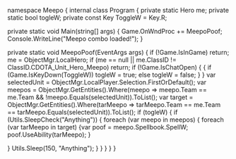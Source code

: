 namespace Meepo
{
internal class Program
{
private static Hero me;
private static bool togleW;
private const Key ToggleW = Key.R;


private static void Main(string[] args)
{
Game.OnWndProc += MeepoPoof;
Console.WriteLine("Meepo combo loaded!");
}


private static void MeepoPoof(EventArgs args)
{
if (!Game.IsInGame) return;
me = ObjectMgr.LocalHero;
if (me == null || me.ClassID != ClassID.CDOTA_Unit_Hero_Meepo)
return;
if (!Game.IsChatOpen)
{
{
if (Game.IsKeyDown(ToggleW))
togleW = true;
else
togleW = false;
}
}
var selectedUnit = ObjectMgr.LocalPlayer.Selection.FirstOrDefault();
var meepos = ObjectMgr.GetEntities<Meepo>().Where(meepo => meepo.Team == me.Team && !meepo.Equals(selectedUnit)).ToList();
var target = ObjectMgr.GetEntities<Meepo>().Where(tarMeepo => tarMeepo.Team == me.Team == tarMeepo.Equals(selectedUnit)).ToList();
if (togleW)
{
if (Utils.SleepCheck("Anything"))
{
foreach (var meepo in meepos)
{
foreach (var tarMeepo in target)
{var poof = meepo.Spellbook.SpellW;
poof.UseAbility(tarMeepo);
}


}
Utils.Sleep(150, "Anything");
}
}
}
}
}
